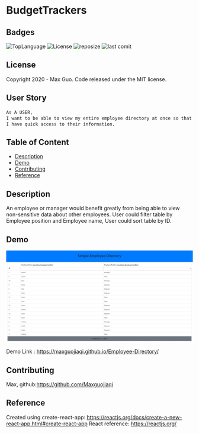 # BudgetTrackers

## Badges

![TopLanguage](https://img.shields.io/github/languages/top/Maxguojiaqi/Employee-Directory)
![License](https://img.shields.io/github/license/Maxguojiaqi/Employee-Directory)
![reposize](https://img.shields.io/github/repo-size/Maxguojiaqi/Employee-Directory)
![last comit](https://img.shields.io/github/last-commit/Maxguojiaqi/Employee-Directory)

## License

Copyright 2020 - Max Guo. Code released under the MIT license.

## User Story
```
As A USER, 
I want to be able to view my entire employee directory at once so that I have quick access to their information.
```
## Table of Content

* [Description](#Description)
* [Demo](#Demo)
* [Contributing](#Contributing)
* [Reference](#Reference)


## Description

An employee or manager would benefit greatly from being able to view non-sensitive data about other employees. 
User could filter table by Employee position and Employee name, User could sort table by ID.


## Demo
![appDemo1](./demo/demo.JPG)

Demo Link : https://maxguojiaqi.github.io/Employee-Directory/

## Contributing

Max, github:https://github.com/Maxguojiaqi

## Reference
Created using create-react-app: https://reactjs.org/docs/create-a-new-react-app.html#create-react-app
React reference: https://reactjs.org/ 

